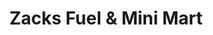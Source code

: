 ---
title: "Zacks Fuel & Mini Mart"
url: /clinton-township/zacks-fuel-und-mini-mart/
shop: Lebensmittel
---